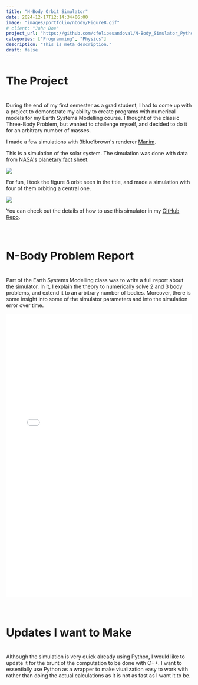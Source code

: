 ```yaml
---
title: "N-Body Orbit Simulator"
date: 2024-12-17T12:14:34+06:00
image: "images/portfolio/nbody/Figure8.gif"
# client: "John Doe"
project_url: "https://github.com/cfelipesandoval/N-Body_Simulator_Python"
categories: ["Programming", "Physics"]
description: "This is meta description."
draft: false
---
```

<h4 class="text-center" style="font-size: 30px">
The Project
</h4>

During the end of my first semester as a grad student, I had to come up with a project to demonstrate my ability to create programs with numerical models for my Earth Systems Modelling course. I thought of the classic Three-Body Problem, but wanted to challenge myself, and decided to do it for an arbitrary number of masses.

I made a few simulations with 3blue1brown's renderer [Manim](https://github.com/3b1b/manim). 

This is a simulation of the solar system. The simulation was done with data from NASA's [planetary fact sheet](https://nssdc.gsfc.nasa.gov/planetary/factsheet/).

<img src = "/images/portfolio/nbody/SolarSystem.gif" class="postimage">

For fun, I took the figure 8 orbit seen in the title, and made a simulation with four of them orbiting a central one. 

<img src = "/images/portfolio/nbody/OrbitingFig8.gif" class="postimage">

You can check out the details of how to use this simulator in my [GitHub Repo](https://github.com/cfelipesandoval/N-Body_Simulator).


<h4 class="text-center" style="font-size: 30px">
<br>N-Body Problem Report
</h4>

Part of the Earth Systems Modelling class was to write a full report about the simulator. In it, I explain the theory to numerically solve 2 and 3 body problems, and extend it to an arbitrary number of bodies. Moreover, there is some insight into some of the simulator parameters and into the simulation error over time. 

<embed src="/images/portfolio/nbody/reports.pdf"
       type="application/pdf"
       frameBorder="0"
       scrolling="auto"
       height="768px"
       width="100%"/>

<h4 class="text-center" style="font-size: 30px">
<br>Updates I want to Make
</h4>

Although the simulation is very quick already using Python, I would like to update it for the brunt of the computation to be done with C++. I want to essentially use Python as a wrapper to make viualization easy to work with rather than doing the actual calculations as it is not as fast as I want it to be. 
